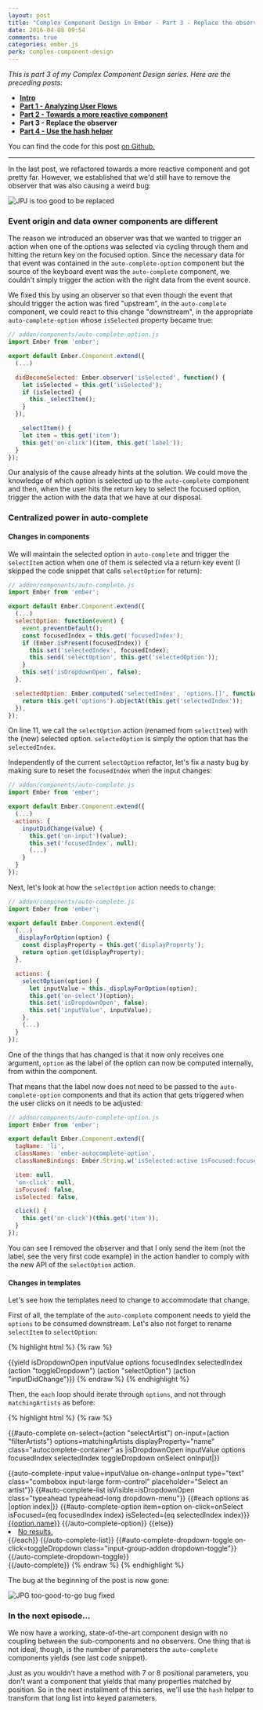 ```yaml
---
layout: post
title: "Complex Component Design in Ember - Part 3 - Replace the observer"
date: 2016-04-08 09:54
comments: true
categories: ember.js
perk: complex-component-design
---
```


*This is part 3 of my Complex Component Design series. Here are the preceding posts:*

* [**Intro**](/2015/09/10/complex-component-design-in-ember-intro.html)
* [**Part 1 - Analyzing User Flows**](/2015/12/18/complex-components-in-ember-dot-js-part-1-analyzing-user-flows.html)
* [**Part 2 - Towards a more reactive component**](/2016/02/04/complex-components-in-ember-dot-js-part-2-towards-a-more-reactive-component.html)
* **Part 3 - Replace the observer**
* [**Part 4 - Use the hash helper**](/2016-05-26-complex-component-design-in-ember-part-4-use-the-hash-helper.html)

You can find the code for this post [on Github.][3]

- - - -

In the last post, we refactored towards a more reactive component and got
pretty far. However, we established that we'd still have to remove the observer
that was also causing a weird bug:

![JPJ is too good to be replaced](/images/posts/complex-component-design-ember/jpj-too-good-bug.gif)

### Event origin and data owner components are different

The reason we introduced an observer was that we wanted to trigger an action
when one of the options was selected via cycling through them and hitting the
return key on the focused option. Since the necessary data for that event was
contained in the `auto-complete-option` component but the source of the keyboard
event was the `auto-complete` component, we couldn't simply trigger the action
with the right data from the event source.

We fixed this by using an observer so that even though the event that
should trigger the action was fired "upstream", in the `auto-complete`
component, we could react to this change "downstream", in the appropriate
`auto-complete-option` whose `isSelected` property became true:

```js
// addon/components/auto-complete-option.js
import Ember from 'ember';

export default Ember.Component.extend({
  (...)

  didBecomeSelected: Ember.observer('isSelected', function() {
    let isSelected = this.get('isSelected');
    if (isSelected) {
      this._selectItem();
    }
  }),

   _selectItem() {
    let item = this.get('item');
    this.get('on-click')(item, this.get('label'));
  }
});
```

Our analysis of the cause already hints at the solution. We could move the
knowledge of which option is selected up to the `auto-complete` component and
then, when the user hits the return key to select the focused option, trigger
the action with the data that we have at our disposal.

### Centralized power in auto-complete

#### Changes in components

We will maintain the selected option in `auto-complete` and trigger the
`selectItem` action when one of them is selected via a return key event (I
skipped the code snippet that calls `selectOption` for return):

```js
// addon/components/auto-complete.js
import Ember from 'ember';

export default Ember.Component.extend({
  (...)
  selectOption: function(event) {
    event.preventDefault();
    const focusedIndex = this.get('focusedIndex');
    if (Ember.isPresent(focusedIndex)) {
      this.set('selectedIndex', focusedIndex);
      this.send('selectOption', this.get('selectedOption'));
    }
    this.set('isDropdownOpen', false);
  },

  selectedOption: Ember.computed('selectedIndex', 'options.[]', function() {
    return this.get('options').objectAt(this.get('selectedIndex'));
  }),
});
```

On line 11, we call the `selectOption` action (renamed from `selectItem`) with
the (new) selected option. `selectedOption` is simply the option that has the
`selectedIndex`.

Independently of the current `selectOption` refactor, let's fix a nasty
bug by making sure to reset the `focusedIndex` when the input changes:

```js
// addon/components/auto-complete.js
import Ember from 'ember';

export default Ember.Component.extend({
  (...)
  actions: {
    inputDidChange(value) {
      this.get('on-input')(value);
      this.set('focusedIndex', null);
      (...)
    }
  }
});
```

Next, let's look at how the `selectOption` action needs to change:

```js
// addon/components/auto-complete.js
import Ember from 'ember';

export default Ember.Component.extend({
  (...)
  _displayForOption(option) {
    const displayProperty = this.get('displayProperty');
    return option.get(displayProperty);
  },

  actions: {
    selectOption(option) {
      let inputValue = this._displayForOption(option);
      this.get('on-select')(option);
      this.set('isDropdownOpen', false);
      this.set('inputValue', inputValue);
    },
    (...)
  }
});
```

One of the things that has changed is that it now only receives one argument,
`option` as the label of the option can now be computed internally, from within
the component.

That means that the label now does not need to be passed to the
`auto-complete-option` components and that its action that gets triggered when
the user clicks on it needs to be adjusted:

```js
// addon/components/auto-complete-option.js
import Ember from 'ember';

export default Ember.Component.extend({
  tagName: 'li',
  classNames: 'ember-autocomplete-option',
  classNameBindings: Ember.String.w('isSelected:active isFocused:focused'),

  item: null,
  'on-click': null,
  isFocused: false,
  isSelected: false,

  click() {
    this.get('on-click')(this.get('item'));
  }
});
```

You can see I removed the observer and that I only send the item (not the label,
see the very first code example) in the action handler to comply with the new
API of the `selectOption` action.

#### Changes in templates

Let's see how the templates need to change to accommodate that change.

First of all, the template of the `auto-complete` component needs to yield the
`options` to be consumed downstream. Let's also not forget to rename
`selectItem` to `selectOption`:

{% highlight html %}
{% raw %}
<!-- addon/templates/components/auto-complete.hbs -->
{{yield isDropdownOpen
        inputValue
        options
        focusedIndex
        selectedIndex
        (action "toggleDropdown")
        (action "selectOption")
        (action "inputDidChange")}}
{% endraw %}
{% endhighlight %}

Then, the `each` loop should iterate through `options`, and not through
`matchingArtists` as before:

{% highlight html %}
{% raw %}
<!-- tests/dummy/app/templates/index.hbs -->
{{#auto-complete
      on-select=(action "selectArtist")
      on-input=(action "filterArtists")
      options=matchingArtists
      displayProperty="name"
      class="autocomplete-container" as |isDropdownOpen inputValue options
                                         focusedIndex selectedIndex
                                         toggleDropdown onSelect onInput|}}
  <div class="input-group">
    {{auto-complete-input
        value=inputValue
        on-change=onInput
        type="text"
        class="combobox input-large form-control"
        placeholder="Select an artist"}}
    {{#auto-complete-list
        isVisible=isDropdownOpen
        class="typeahead typeahead-long dropdown-menu"}}
      {{#each options as |option index|}}
        {{#auto-complete-option
            item=option
            on-click=onSelect
            isFocused=(eq focusedIndex index)
            isSelected=(eq selectedIndex index)}}
          <a href="#">{{option.name}}</a>
        {{/auto-complete-option}}
      {{else}}
        <li><a href="#">No results.</a></li>
      {{/each}}
    {{/auto-complete-list}}
    {{#auto-complete-dropdown-toggle on-click=toggleDropdown class="input-group-addon dropdown-toggle"}}
      <span class="caret"></span>
    {{/auto-complete-dropdown-toggle}}
  </div>
{{/auto-complete}}
{% endraw %}
{% endhighlight %}

The bug at the beginning of the post is now gone:

![JPG too-good-to-go bug fixed](/images/posts/complex-component-design-ember/jpj-too-good-to-go-fixed.gif)

### In the next episode...

We now have a working, state-of-the-art component design with no coupling
between the sub-components and no observers. One thing that is not ideal,
though, is the number of parameters the `auto-complete` components yields (see
last code snippet).

Just as you wouldn't have a method with 7 or 8 positional parameters, you don't
want a component that yields that many properties matched by position. So in the
next installment of this series, we'll use the `hash` helper to transform that
long list into keyed parameters.

[1]: /2015/12/18/complex-components-in-ember-dot-js-part-1-analyzing-user-flows.html
[2]: /2016/02/04/complex-components-in-ember-dot-js-part-2-towards-a-more-reactive-component.html
[3]: https://github.com/balinterdi/ember-cli-autocomplete/releases/tag/ccd-part-three

